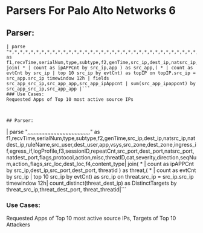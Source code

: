 # Parsers For Palo Alto Networks 6

## Parser:
```
| parse "*,*,*,*,*,*,*,*,*,*,*,*,*,*,*,*,*,*,*,*,*,*,*,*,*,*,*,*,*,*,*,*,*,*,*,*,*,*,*,*,*,*,*,*,*,*" as f1,recvTime,serialNum,type,subtype,f2,genTime,src_ip,dest_ip,natsrc_ip,natdest_ip,ruleName,src_user,dest_user,app,vsys,src_zone,dest_zone,ingress_if,egress_if,logProfile,f3,sessionID,repeatCnt,src_port,dest_port,natsrc_port,natdest_port,flags,protocol,action,bytes,bytes_sent,bytes_recv,packets,start_time,elapsed_time,cat,f4,seqNum,action_flags,src_loc,dest_loc,f5,packets_sent,packets_rcv| join( * | count as ipAPPCnt by src_ip,app ) as src_app,( * | count as evtCnt by src_ip | top 10 src_ip by evtCnt) as topIP on topIP.src_ip = src_app.src_ip timewindow 12h | fields src_app_src_ip,src_app_app,src_app_ipAppcnt | sum(src_app_ipappcnt) by src_app_src_ip,src_app_app |```
### Use Cases:
Requested Apps of Top 10 most active source IPs



## Parser:
```
| parse "*,*,*,*,*,*,*,*,*,*,*,*,*,*,*,*,*,*,*,*,*,*,*,*,*,*,*,*,*,*,*,*,*,*,*,*,*,*,*,*,*,*" as f1,recvTime,serialNum,type,subtype,f2,genTime,src_ip,dest_ip,natsrc_ip,natdest_ip,ruleName,src_user,dest_user,app,vsys,src_zone,dest_zone,ingress_if,egress_if,logProfile,f3,sessionID,repeatCnt,src_port,dest_port,natsrc_port,natdest_port,flags,protocol,action,misc,threatID,cat,severity,direction,seqNum,action_flags,src_loc,dest_loc,f4,content_type| join( * | count as ipAPPCnt by src_ip,dest_ip,src_port,dest_port, threatid ) as threat,( * | count as evtCnt by src_ip | top 10 src_ip by evtCnt) as src_ip on threat.src_ip = src_ip.src_ip timewindow 12h| count_distinct(threat_dest_ip) as DistinctTargets by threat_src_ip,threat_dest_port, threat_threatid|```
### Use Cases:
Requested Apps of Top 10 most active source IPs, Targets of Top 10 Attackers


